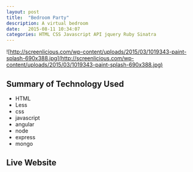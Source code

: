 ```yaml
---
layout: post
title:  "Bedroom Party"
description: A virtual bedroom
date:   2015-08-11 10:34:07
categories: HTML CSS Javascript API jquery Ruby Sinatra
---
```


![http://screenlicious.com/wp-content/uploads/2015/03/1019343-paint-splash-690x388.jpg](http://screenlicious.com/wp-content/uploads/2015/03/1019343-paint-splash-690x388.jpg)


## Summary of Technology Used

- HTML
- Less
- css
- javascript
- angular
- node
- express
- mongo


## Live Website
